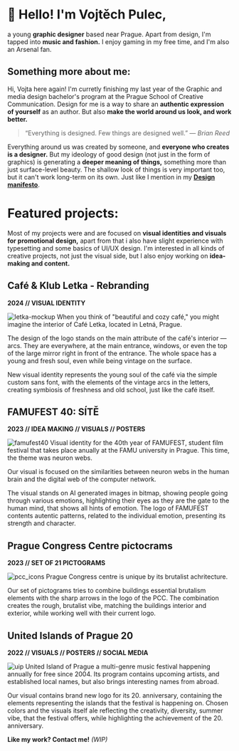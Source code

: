 # 👋 Hello! I'm Vojtěch Pulec,

a young **graphic designer** based near Prague. Apart from design, I'm tapped into **music and fashion.** I enjoy gaming in my free time, and I'm also an Arsenal fan.

## Something more about me:

Hi, Vojta here again! I'm curretly finishing my last year of the Graphic and media design bachelor's program at the Prague School of Creative Communication. Design for me is a way to share an **authentic expression of yourself** as an author. But also **make the world around us look, and work better.**

> “Everything is designed. Few things are designed well.” — *Brian Reed*

Everything around us was created by someone, and **everyone who creates is a designer.** But my ideology of good design (not just in the form of graphics) is generating a **deeper meaning of things,** something more than just surface-level beauty. The shallow look of things is very important too, but it can't work long-term on its own. Just like I mention in my **[Design manifesto](https://github.com/vojtechpulec/english-for-designers/blob/main/01-design-manifesto/index.md)**. 


# Featured projects:
Most of my projects were and are focused on **visual identities and visuals for promotional design,** apart from that i also have slight experience with typesetting and some basics of UI/UX design. I'm interested in all kinds of creative projects, not just the visual side, but I also enjoy working on **idea-making and content.** 

## Café & Klub Letka - Rebranding
**2024 // VISUAL IDENTITY**

![letka-mockup](https://github.com/user-attachments/assets/fba0add3-2685-4979-b47c-2d75b60bdd09)
When you think of "beautiful and cozy café," you might imagine the interior of Café Letka, located in Letná, Prague.

The design of the logo stands on the main attribute of the café's interior — arcs. They are everywhere, at the main entrance, windows, or even the top of the large mirror right in front of the entrance. The whole space has a young and fresh soul, even while being vintage on the surface.

New visual identity represents the young soul of the café via the simple custom sans font, with the elements of the vintage arcs in the letters, creating symbiosis of freshness and old school, just like the café itself.



## FAMUFEST 40: SÍTĚ
**2023  //  IDEA MAKING  //  VISUALS  //  POSTERS**

![famufest40](https://github.com/user-attachments/assets/64866c90-e4df-4c4b-8962-7901f3373adf)
Visual identity for the 40th year of FAMUFEST, student film festival that takes place anually at the FAMU university in Prague. This time, the theme was neuron webs.

Our visual is focused on the similarities between neuron webs in the human brain and the digital web of the computer network. 

The visual stands on AI generated images in bitmap, showing people going through various emotions, highlighting their eyes as they are the gate to the human mind, that shows all hints of emotion. The logo of FAMUFEST contents autentic patterns, related to the individual emotion, presenting its strength and character.


## Prague Congress Centre pictocrams
**2023  //  SET OF 21 PICTOGRAMS**

![pcc_icons](https://github.com/user-attachments/assets/a72e6c50-a370-4672-9a9d-6a465a41a0db)
Prague Congress centre is unique by its brutalist achritecture.

Our set of pictograms tries to combine buildings essential brutalism elements with the sharp arrows in the logo of the PCC. The combination creates the rough, brutalist vibe, matching the buildings interior and exterior, while working well with their current logo.


## United Islands of Prague 20
**2022  //  VISUALS  //  POSTERS  //  SOCIAL MEDIA**

![uip](https://github.com/user-attachments/assets/f0fcf48e-a282-4725-ac02-e93c69bb3f5f)
United Island of Prague a multi-genre music festival happening annually for free since 2004. Its program contains upcoming artists, and established local names, but also brings interesting names from abroad.

Our visual contains brand new logo for its 20. anniversary, containing the elements representing the islands that the festival is happening on. Chosen colors and the visuals itself ale reflecting the creativity, diversity, summer vibe, that the festival offers, while highlighting the achievement of the 20. anniversary.

**Like my work? Contact me!**
*(WIP)*

